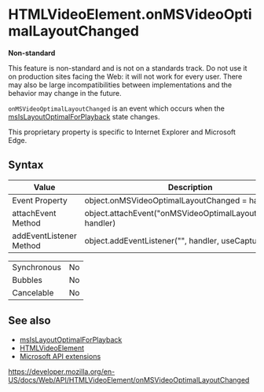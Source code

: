 HTMLVideoElement.onMSVideoOptimalLayoutChanged
==============================================

**Non-standard**

This feature is non-standard and is not on a standards track. Do not use it on production sites facing the Web: it will not work for every user. There may also be large incompatibilities between implementations and the behavior may change in the future.

`onMSVideoOptimalLayoutChanged` is an event which occurs when the [msIsLayoutOptimalForPlayback](msislayoutoptimalforplayback) state changes.

This proprietary property is specific to Internet Explorer and Microsoft Edge.

Syntax
------

<table><thead><tr class="header"><th>Value</th><th>Description</th></tr></thead><tbody><tr class="odd"><td>Event Property</td><td>object.onMSVideoOptimalLayoutChanged = handler;</td></tr><tr class="even"><td>attachEvent Method</td><td>object.attachEvent("onMSVideoOptimalLayoutChanged", handler)</td></tr><tr class="odd"><td>addEventListener Method</td><td>object.addEventListener("", handler, useCapture)</td></tr></tbody></table>

<table><tbody><tr class="odd"><td>Synchronous</td><td>No</td></tr><tr class="even"><td>Bubbles</td><td>No</td></tr><tr class="odd"><td>Cancelable</td><td>No</td></tr></tbody></table>

See also
--------

-   [msIsLayoutOptimalForPlayback](msislayoutoptimalforplayback)
-   [HTMLVideoElement](../htmlvideoelement)
-   [Microsoft API extensions](../microsoft_extensions)

<a href="https://developer.mozilla.org/en-US/docs/Web/API/HTMLVideoElement/onMSVideoOptimalLayoutChanged" class="_attribution-link">https://developer.mozilla.org/en-US/docs/Web/API/HTMLVideoElement/onMSVideoOptimalLayoutChanged</a>
